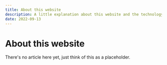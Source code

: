 ```yaml
---
title: About this website
description: A little explanation about this website and the technology behind it
date: 2022-09-13
---
```

# About this website
There's no article here yet, just think of this as a placeholder.